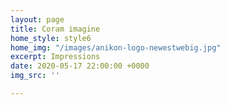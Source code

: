 ```yaml
---
layout: page
title: Coram imagine
home_style: style6
home_img: "/images/anikon-logo-newestwebig.jpg"
excerpt: Impressions
date: 2020-05-17 22:00:00 +0000
img_src: ''

---
```

